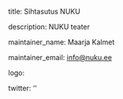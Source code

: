 title: Sihtasutus NUKU

description: NUKU teater

maintainer_name: Maarja Kalmet

maintainer_email: info@nuku.ee

logo: 

twitter: ‘’
